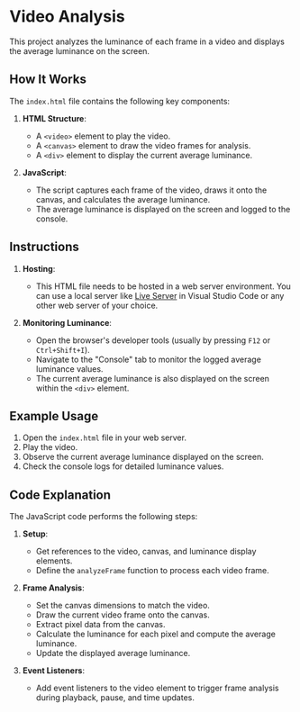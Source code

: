 # Video Analysis

This project analyzes the luminance of each frame in a video and displays the average luminance on the screen.

## How It Works

The `index.html` file contains the following key components:

1. **HTML Structure**:

   - A `<video>` element to play the video.
   - A `<canvas>` element to draw the video frames for analysis.
   - A `<div>` element to display the current average luminance.

2. **JavaScript**:
   - The script captures each frame of the video, draws it onto the canvas, and calculates the average luminance.
   - The average luminance is displayed on the screen and logged to the console.

## Instructions

1. **Hosting**:

   - This HTML file needs to be hosted in a web server environment. You can use a local server like [Live Server](https://marketplace.visualstudio.com/items?itemName=ritwickdey.LiveServer) in Visual Studio Code or any other web server of your choice.

2. **Monitoring Luminance**:
   - Open the browser's developer tools (usually by pressing `F12` or `Ctrl+Shift+I`).
   - Navigate to the "Console" tab to monitor the logged average luminance values.
   - The current average luminance is also displayed on the screen within the `<div>` element.

## Example Usage

1. Open the `index.html` file in your web server.
2. Play the video.
3. Observe the current average luminance displayed on the screen.
4. Check the console logs for detailed luminance values.

## Code Explanation

The JavaScript code performs the following steps:

1. **Setup**:

   - Get references to the video, canvas, and luminance display elements.
   - Define the `analyzeFrame` function to process each video frame.

2. **Frame Analysis**:

   - Set the canvas dimensions to match the video.
   - Draw the current video frame onto the canvas.
   - Extract pixel data from the canvas.
   - Calculate the luminance for each pixel and compute the average luminance.
   - Update the displayed average luminance.

3. **Event Listeners**:
   - Add event listeners to the video element to trigger frame analysis during playback, pause, and time updates.
